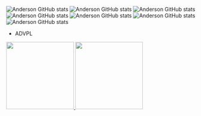 ![Anderson GitHub stats](https://img.shields.io/badge/Python-3776AB?style=for-the-badge&logo=python&logoColor=white) 
![Anderson GitHub stats](https://img.shields.io/badge/HTML5-E34F26?style=for-the-badge&logo=html5&logoColor=white)
![Anderson GitHub stats](https://img.shields.io/badge/CSS3-1572B6?style=for-the-badge&logo=css3&logoColor=white)
![Anderson GitHub stats](https://img.shields.io/badge/JavaScript-F7DF1E?style=for-the-badge&logo=javascript&logoColor=black) 
![Anderson GitHub stats](https://img.shields.io/badge/Django-092E20?style=for-the-badge&logo=django&logoColor=white) 
![Anderson GitHub stats](https://img.shields.io/badge/Flask-000000?style=for-the-badge&logo=flask&logoColor=white)
![Anderson GitHub stats](https://img.shields.io/badge/MySQL-005C84?style=for-the-badge&logo=mysql&logoColor=white) 
+ ADVPL

<div>
<a href="https://github.com/anderasd100">
<img height="180em" src="https://github-readme-stats.vercel.app/api/top-langs/?username=anderasd100&layout=compact&langs_count=7&theme=dracula"/>
<img height="180em" src="https://github-readme-stats.vercel.app/api?username=anderasd100&show_icons=true&theme=dracula&include_all_commits=true&count_private=true"/>
</div>

